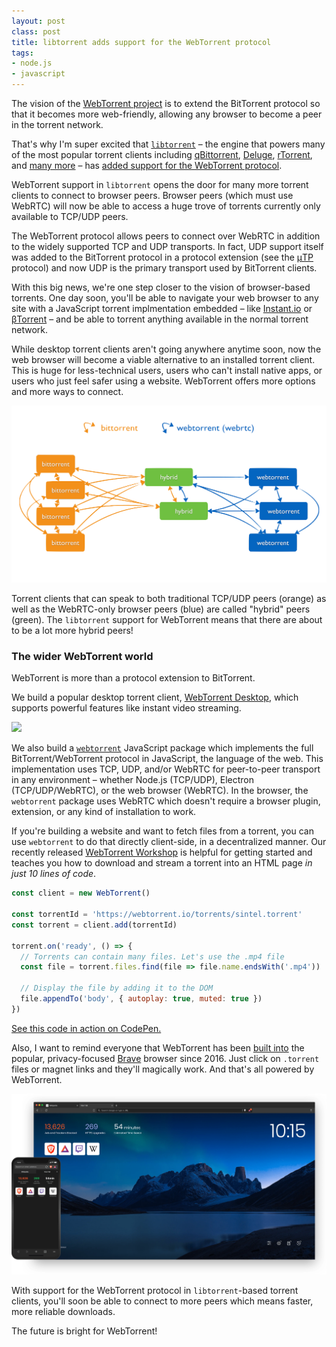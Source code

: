 ```yaml
---
layout: post
class: post
title: libtorrent adds support for the WebTorrent protocol
tags:
- node.js
- javascript
---
```


The vision of the [WebTorrent project](https://webtorrent.io) is to extend the BitTorrent protocol so that it becomes more web-friendly, allowing any browser to become a peer in the torrent network.

That's why I'm super excited that [`libtorrent`](https://www.libtorrent.org/) – the engine that powers many of the most popular torrent clients including [qBittorrent](https://www.qbittorrent.org/), [Deluge](https://deluge-torrent.org/), [rTorrent](https://github.com/rakshasa/rtorrent), and [many more](https://www.libtorrent.org/projects.html) – has [added support for the WebTorrent protocol](https://github.com/arvidn/libtorrent/pull/4123).

WebTorrent support in `libtorrent` opens the door for many more torrent clients to connect to browser peers. Browser peers (which must use WebRTC) will now be able to access a huge trove of torrents currently only available to TCP/UDP peers.

The WebTorrent protocol allows peers to connect over WebRTC in addition to the widely supported TCP and UDP transports. In fact, UDP support itself was added to the BitTorrent protocol in a protocol extension (see the [μTP](https://en.wikipedia.org/wiki/Micro_Transport_Protocol) protocol) and now UDP is the primary transport used by BitTorrent clients.

With this big news, we're one step closer to the vision of browser-based torrents. One day soon, you'll be able to navigate your web browser to any site with a JavaScript torrent implmentation embedded – like [Instant.io](https://instant.io/) or [βTorrent](https://btorrent.xyz/) – and be able to torrent anything available in the normal torrent network.

While desktop torrent clients aren't going anywhere anytime soon, now the web browser will become a viable alternative to an installed torrent client. This is huge for less-technical users, users who can't install native apps, or users who just feel safer using a website. WebTorrent offers more options and more ways to connect.

[![](/images/webtorrent-network.png)](https://webtorrent.io/faq)

Torrent clients that can speak to both traditional TCP/UDP peers (orange) as well as the WebRTC-only browser peers (blue) are called "hybrid" peers (green). The `libtorrent` support for WebTorrent means that there are about to be a lot more hybrid peers!

### The wider WebTorrent world

WebTorrent is more than a protocol extension to BitTorrent.

We build a popular desktop torrent client, [WebTorrent Desktop](https://webtorrent.io/desktop), which supports powerful features like instant video streaming.

[![](https://webtorrent.io/img/screenshot-player.png)](https://webtorrent.io/desktop)

We also build a [`webtorrent`](https://github.com/webtorrent/webtorrent) JavaScript package which implements the full BitTorrent/WebTorrent protocol in JavaScript, the language of the web. This implementation uses TCP, UDP, and/or WebRTC for peer-to-peer transport in any environment – whether Node.js (TCP/UDP), Electron (TCP/UDP/WebRTC), or the web browser (WebRTC). In the browser, the `webtorrent` package uses WebRTC which doesn't require a browser plugin, extension, or any kind of installation to work.

If you're building a website and want to fetch files from a torrent, you can use `webtorrent` to do that directly client-side, in a decentralized manner. Our recently released [WebTorrent Workshop](https://webtorrent.github.io/workshop/) is helpful for getting started and teaches you how to download and stream a torrent into an HTML page *in just 10 lines of code*.

```js
const client = new WebTorrent()

const torrentId = 'https://webtorrent.io/torrents/sintel.torrent'
const torrent = client.add(torrentId)

torrent.on('ready', () => {
  // Torrents can contain many files. Let's use the .mp4 file
  const file = torrent.files.find(file => file.name.endsWith('.mp4'))

  // Display the file by adding it to the DOM
  file.appendTo('body', { autoplay: true, muted: true })
})
```

[See this code in action on CodePen.](https://codepen.io/ferossity/pen/NWGVZVL?editors=1010)

Also, I want to remind everyone that WebTorrent has been [built into](https://support.brave.com/hc/en-us/articles/360035025231-What-extensions-are-built-into-Brave-) the popular, privacy-focused [Brave](https://brave.com) browser since 2016. Just click on `.torrent` files or magnet links and they'll magically work. And that's all powered by WebTorrent.

[![](/images/brave.webp)](https://brave.com)

With support for the WebTorrent protocol in `libtorrent`-based torrent clients, you'll soon be able to connect to more peers which means faster, more reliable downloads.

The future is bright for WebTorrent!
